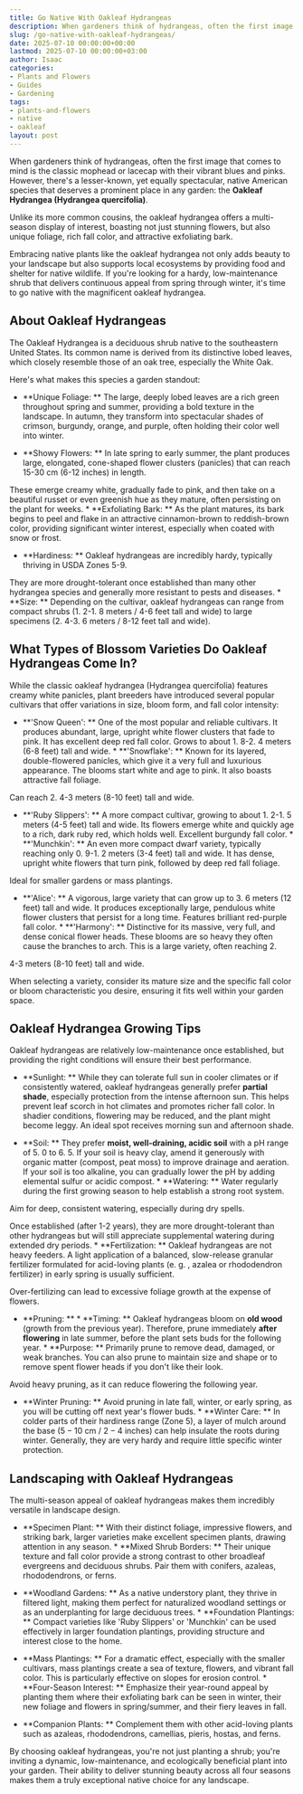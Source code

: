 ```yaml
---
title: Go Native With Oakleaf Hydrangeas
description: When gardeners think of hydrangeas, often the first image that comes to mind is the classic mophead or lacecap with their vibrant blues and pinks.
slug: /go-native-with-oakleaf-hydrangeas/
date: 2025-07-10 00:00:00+00:00
lastmod: 2025-07-10 00:00:00+03:00
author: Isaac
categories:
- Plants and Flowers
- Guides
- Gardening
tags:
- plants-and-flowers
- native
- oakleaf
layout: post
---
```


When gardeners think of hydrangeas, often the first image that comes to mind is the classic mophead or lacecap with their vibrant blues and pinks. However, there's a lesser-known, yet equally spectacular, native American species that deserves a prominent place in any garden: the **Oakleaf Hydrangea (Hydrangea quercifolia)**.

Unlike its more common cousins, the oakleaf hydrangea offers a multi-season display of interest, boasting not just stunning flowers, but also unique foliage, rich fall color, and attractive exfoliating bark.

Embracing native plants like the oakleaf hydrangea not only adds beauty to your landscape but also supports local ecosystems by providing food and shelter for native wildlife. If you're looking for a hardy, low-maintenance shrub that delivers continuous appeal from spring through winter, it's time to go native with the magnificent oakleaf hydrangea.

##  About Oakleaf Hydrangeas

The Oakleaf Hydrangea is a deciduous shrub native to the southeastern United States. Its common name is derived from its distinctive lobed leaves, which closely resemble those of an oak tree, especially the White Oak.

Here's what makes this species a garden standout:

* **Unique Foliage: ** The large, deeply lobed leaves are a rich green throughout spring and summer, providing a bold texture in the landscape. In autumn, they transform into spectacular shades of crimson, burgundy, orange, and purple, often holding their color well into winter.

* **Showy Flowers: ** In late spring to early summer, the plant produces large, elongated, cone-shaped flower clusters (panicles) that can reach 15-30 cm (6-12 inches) in length.

These emerge creamy white, gradually fade to pink, and then take on a beautiful russet or even greenish hue as they mature, often persisting on the plant for weeks. * **Exfoliating Bark: ** As the plant matures, its bark begins to peel and flake in an attractive cinnamon-brown to reddish-brown color, providing significant winter interest, especially when coated with snow or frost.

* **Hardiness: ** Oakleaf hydrangeas are incredibly hardy, typically thriving in USDA Zones 5-9.

They are more drought-tolerant once established than many other hydrangea species and generally more resistant to pests and diseases. * **Size: ** Depending on the cultivar, oakleaf hydrangeas can range from compact shrubs (1. 2-1. 8 meters / 4-6 feet tall and wide) to large specimens (2. 4-3. 6 meters / 8-12 feet tall and wide).

##  What Types of Blossom Varieties Do Oakleaf Hydrangeas Come In?

While the classic oakleaf hydrangea (Hydrangea quercifolia) features creamy white panicles, plant breeders have introduced several popular cultivars that offer variations in size, bloom form, and fall color intensity:

* **'Snow Queen': ** One of the most popular and reliable cultivars. It produces abundant, large, upright white flower clusters that fade to pink. It has excellent deep red fall color. Grows to about 1. 8-2. 4 meters (6-8 feet) tall and wide. * **'Snowflake': ** Known for its layered, double-flowered panicles, which give it a very full and luxurious appearance. The blooms start white and age to pink. It also boasts attractive fall foliage.

Can reach 2. 4-3 meters (8-10 feet) tall and wide.

* **'Ruby Slippers': ** A more compact cultivar, growing to about 1. 2-1. 5 meters (4-5 feet) tall and wide. Its flowers emerge white and quickly age to a rich, dark ruby red, which holds well. Excellent burgundy fall color. * **'Munchkin': ** An even more compact dwarf variety, typically reaching only 0. 9-1. 2 meters (3-4 feet) tall and wide. It has dense, upright white flowers that turn pink, followed by deep red fall foliage.

Ideal for smaller gardens or mass plantings.

* **'Alice': ** A vigorous, large variety that can grow up to 3. 6 meters (12 feet) tall and wide. It produces exceptionally large, pendulous white flower clusters that persist for a long time. Features brilliant red-purple fall color. * **'Harmony': ** Distinctive for its massive, very full, and dense conical flower heads. These blooms are so heavy they often cause the branches to arch. This is a large variety, often reaching 2.

4-3 meters (8-10 feet) tall and wide.

When selecting a variety, consider its mature size and the specific fall color or bloom characteristic you desire, ensuring it fits well within your garden space.

##  Oakleaf Hydrangea Growing Tips

Oakleaf hydrangeas are relatively low-maintenance once established, but providing the right conditions will ensure their best performance.

* **Sunlight: ** While they can tolerate full sun in cooler climates or if consistently watered, oakleaf hydrangeas generally prefer **partial shade**, especially protection from the intense afternoon sun. This helps prevent leaf scorch in hot climates and promotes richer fall color. In shadier conditions, flowering may be reduced, and the plant might become leggy. An ideal spot receives morning sun and afternoon shade.

* **Soil: ** They prefer **moist, well-draining, acidic soil** with a pH range of 5. 0 to 6. 5. If your soil is heavy clay, amend it generously with organic matter (compost, peat moss) to improve drainage and aeration. If your soil is too alkaline, you can gradually lower the pH by adding elemental sulfur or acidic compost. * **Watering: ** Water regularly during the first growing season to help establish a strong root system.

Aim for deep, consistent watering, especially during dry spells.

Once established (after 1-2 years), they are more drought-tolerant than other hydrangeas but will still appreciate supplemental watering during extended dry periods. * **Fertilization: ** Oakleaf hydrangeas are not heavy feeders. A light application of a balanced, slow-release granular fertilizer formulated for acid-loving plants (e. g. , azalea or rhododendron fertilizer) in early spring is usually sufficient.

Over-fertilizing can lead to excessive foliage growth at the expense of flowers.

* **Pruning: ** * **Timing: ** Oakleaf hydrangeas bloom on **old wood** (growth from the previous year). Therefore, prune immediately **after flowering** in late summer, before the plant sets buds for the following year. * **Purpose: ** Primarily prune to remove dead, damaged, or weak branches. You can also prune to maintain size and shape or to remove spent flower heads if you don't like their look.

Avoid heavy pruning, as it can reduce flowering the following year.

* **Winter Pruning: ** Avoid pruning in late fall, winter, or early spring, as you will be cutting off next year's flower buds. * **Winter Care: ** In colder parts of their hardiness range (Zone 5), a layer of mulch around the base ($5-10$ cm / $2-4$ inches) can help insulate the roots during winter. Generally, they are very hardy and require little specific winter protection.

##  Landscaping with Oakleaf Hydrangeas

The multi-season appeal of oakleaf hydrangeas makes them incredibly versatile in landscape design.

* **Specimen Plant: ** With their distinct foliage, impressive flowers, and striking bark, larger varieties make excellent specimen plants, drawing attention in any season. * **Mixed Shrub Borders: ** Their unique texture and fall color provide a strong contrast to other broadleaf evergreens and deciduous shrubs. Pair them with conifers, azaleas, rhododendrons, or ferns.

* **Woodland Gardens: ** As a native understory plant, they thrive in filtered light, making them perfect for naturalized woodland settings or as an underplanting for large deciduous trees. * **Foundation Plantings: ** Compact varieties like 'Ruby Slippers' or 'Munchkin' can be used effectively in larger foundation plantings, providing structure and interest close to the home.

* **Mass Plantings: ** For a dramatic effect, especially with the smaller cultivars, mass plantings create a sea of texture, flowers, and vibrant fall color. This is particularly effective on slopes for erosion control. * **Four-Season Interest: ** Emphasize their year-round appeal by planting them where their exfoliating bark can be seen in winter, their new foliage and flowers in spring/summer, and their fiery leaves in fall.

* **Companion Plants: ** Complement them with other acid-loving plants such as azaleas, rhododendrons, camellias, pieris, hostas, and ferns.

By choosing oakleaf hydrangeas, you're not just planting a shrub; you're inviting a dynamic, low-maintenance, and ecologically beneficial plant into your garden. Their ability to deliver stunning beauty across all four seasons makes them a truly exceptional native choice for any landscape.
